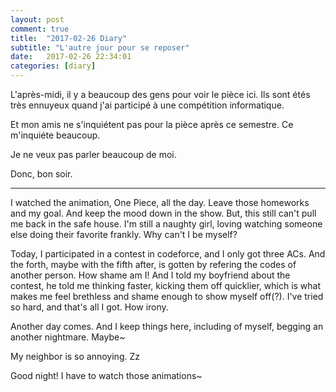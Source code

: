 ```yaml
---
layout: post
comment: true
title:  "2017-02-26 Diary"
subtitle: "L'autre jour pour se reposer"
date:   2017-02-26 22:34:01
categories: [diary]
---
```


L'après-midi, il y a beaucoup des gens pour voir le pièce ici. Ils sont étés très ennuyeux quand j'ai participé à une compétition informatique.

Et mon amis ne s'inquiétent pas pour la pièce après ce semestre. Ce m'inquiéte beaucoup.

Je ne veux pas parler beaucoup de moi.

Donc, bon soir.

---

I watched the animation, One Piece, all the day. Leave those homeworks and my goal. And keep the mood down in the show. But, this still can't pull me back in the safe house. I'm still a naughty girl, loving watching someone else doing their favorite frankly. Why can't I be myself?

Today, I participated in a contest in codeforce, and I only got three ACs. And the forth, maybe with the fifth after, is gotten by refering the codes of another person. How shame am I! And I told my boyfriend about the contest, he told me thinking faster, kicking them off quicklier, which is what makes me feel brethless and shame enough to show myself off(?). I've tried so hard, and that's all I got. How irony.

Another day comes. And I keep things here, including of myself, begging an another nightmare. Maybe~

My neighbor is so annoying. Zz

Good night! I have to watch those animations~